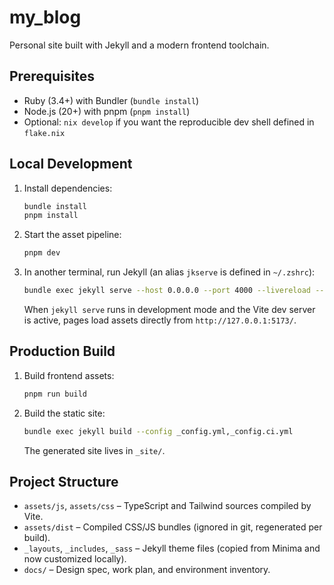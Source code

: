 # my_blog

Personal site built with Jekyll and a modern frontend toolchain.

## Prerequisites

- Ruby (3.4+) with Bundler (`bundle install`)
- Node.js (20+) with pnpm (`pnpm install`)
- Optional: `nix develop` if you want the reproducible dev shell defined in `flake.nix`

## Local Development

1. Install dependencies:
   ```bash
   bundle install
   pnpm install
   ```
2. Start the asset pipeline:
   ```bash
   pnpm dev
   ```
3. In another terminal, run Jekyll (an alias `jkserve` is defined in `~/.zshrc`):
   ```bash
   bundle exec jekyll serve --host 0.0.0.0 --port 4000 --livereload --livereload-port 35730 --force_polling
   ```
   When `jekyll serve` runs in development mode and the Vite dev server is active, pages load assets directly from `http://127.0.0.1:5173/`.

## Production Build

1. Build frontend assets:
   ```bash
   pnpm run build
   ```
2. Build the static site:
   ```bash
   bundle exec jekyll build --config _config.yml,_config.ci.yml
   ```
   The generated site lives in `_site/`.

## Project Structure

- `assets/js`, `assets/css` – TypeScript and Tailwind sources compiled by Vite.
- `assets/dist` – Compiled CSS/JS bundles (ignored in git, regenerated per build).
- `_layouts`, `_includes`, `_sass` – Jekyll theme files (copied from Minima and now customized locally).
- `docs/` – Design spec, work plan, and environment inventory.
